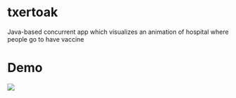 # txertoak
Java-based concurrent app which visualizes an animation of hospital where people go to have vaccine

# Demo
![](https://imgur.com/lERTFBl)
